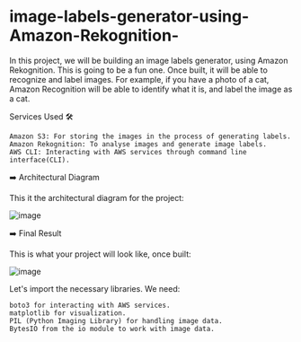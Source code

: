 # image-labels-generator-using-Amazon-Rekognition-
In this project, we will be building an image labels generator, using Amazon Rekognition. This is going to be a fun one. Once built, it will be able to recognize and label images. For example, if you have a photo of a cat, Amazon Recognition will be able to identify what it is, and label the image as a cat.

Services Used 🛠

    Amazon S3: For storing the images in the process of generating labels.
    Amazon Rekognition: To analyse images and generate image labels.
    AWS CLI: Interacting with AWS services through command line interface(CLI).

➡️ Architectural Diagram

This it the architectural diagram for the project:

![image](https://github.com/ElMehdiiiii/image-labels-generator-using-Amazon-Rekognition-/assets/115099306/a9604fa4-4ee7-4647-96b0-e9cfc0db4c97)

➡️ Final Result

This is what your project will look like, once built:

![image](https://github.com/ElMehdiiiii/image-labels-generator-using-Amazon-Rekognition-/assets/115099306/44aa12e3-1ccf-4aa7-b409-0c92f044430f)


Let's import the necessary libraries. We need:

    boto3 for interacting with AWS services.
    matplotlib for visualization.
    PIL (Python Imaging Library) for handling image data.
    BytesIO from the io module to work with image data.
